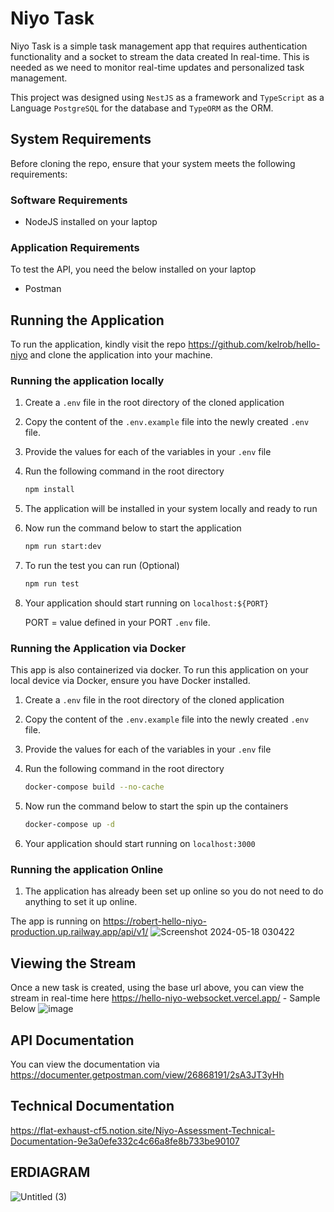 # Niyo Task

Niyo Task is a simple task management app that requires authentication functionality and a socket to stream the data
created In real-time. This is needed as we need to monitor real-time updates and personalized task management.

This project was designed using `NestJS` as a framework and `TypeScript` as a Language `PostgreSQL` for the database
and `TypeORM` as the ORM.

## **System Requirements**

Before cloning the repo, ensure that your system meets the following requirements:

### Software Requirements

- NodeJS installed on your laptop

### Application Requirements

To test the API, you need the below installed on your laptop

- Postman

## Running the Application

To run the application, kindly visit the repo https://github.com/kelrob/hello-niyo and clone the application into your
machine.

### **Running the application locally**

1. Create a `.env` file in the root directory of the cloned application
2. Copy the content of the `.env.example` file into the newly created `.env` file.
3. Provide the values for each of the variables in your `.env` file
4. Run the following command in the root directory

    ```bash
    npm install
    ```

5. The application will be installed in your system locally and ready to run
6. Now run the command below to start the application

    ```bash
    npm run start:dev
    ```

7. To run the test you can run (Optional)

    ```bash
    npm run test
    ```

8. Your application should start running on `localhost:${PORT}`

   PORT = value defined in your PORT `.env` file.

### Running the Application via Docker

This app is also containerized via docker. To run this application on your local device via Docker, ensure you have
Docker installed.

1. Create a `.env` file in the root directory of the cloned application
2. Copy the content of the `.env.example` file into the newly created `.env` file.
3. Provide the values for each of the variables in your `.env` file
4. Run the following command in the root directory

    ```bash
    docker-compose build --no-cache
    ```

5. Now run the command below to start the spin up the containers

    ```bash
    docker-compose up -d
    ```

6. Your application should start running on `localhost:3000`

### **Running the application Online**

1. The application has already been set up online so you do not need to do anything to set it up online.

The app is running on
https://robert-hello-niyo-production.up.railway.app/api/v1/
![Screenshot 2024-05-18 030422](https://github.com/kelrob/hello-niyo/assets/11693108/5684a18b-bd3b-4f95-a21f-19f3111fdf02)


## Viewing the Stream

Once a new task is created, using the base url above, you can view the stream in real-time here
https://hello-niyo-websocket.vercel.app/ - Sample Below
![image](https://github.com/kelrob/hello-niyo/assets/11693108/84454cf3-babd-4573-a4b2-5614d4035116)



## API Documentation

You can view the documentation via https://documenter.getpostman.com/view/26868191/2sA3JT3yHh

## Technical Documentation

https://flat-exhaust-cf5.notion.site/Niyo-Assessment-Technical-Documentation-9e3a0efe332c4c66a8fe8b733be90107

## ERDIAGRAM
![Untitled (3)](https://github.com/kelrob/hello-niyo/assets/11693108/6209e8c4-d879-4a01-9c3b-7e37eceb8af3)


